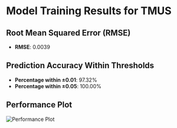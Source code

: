 # Model Training Results for TMUS

## Root Mean Squared Error (RMSE)
- **RMSE**: 0.0039

## Prediction Accuracy Within Thresholds
- **Percentage within ±0.01**: 97.32%
- **Percentage within ±0.05**: 100.00%

## Performance Plot
![Performance Plot](../imgs/TMUS.png)
